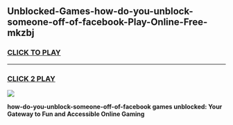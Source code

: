 
## Unblocked-Games-how-do-you-unblock-someone-off-of-facebook-Play-Online-Free-mkzbj
<h3>
<a href="https://premium76.site?title=how-do-you-unblock-someone-off-of-facebook&ref=26A">CLICK TO PLAY</a></h3>
<hr>

<h3>
<a href="https://premium76.site?title=how-do-you-unblock-someone-off-of-facebook&ref=26A">CLICK 2 PLAY</a>
  
</h3>

<a href="https://premium76.site?title=how-do-you-unblock-someone-off-of-facebook&ref=26A"><img src="https://clearcache.store/games.png"></a>


**how-do-you-unblock-someone-off-of-facebook games unblocked: Your Gateway to Fun and Accessible Online Gaming**
